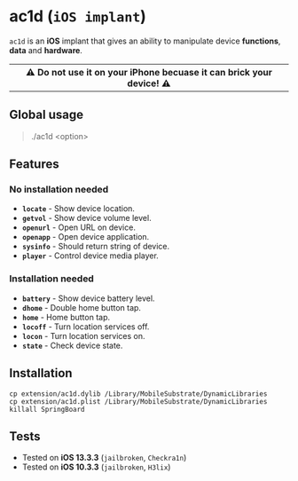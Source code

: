 # ac1d (`iOS implant`)

`ac1d` is an **iOS** implant that gives an ability to manipulate device **functions**, **data** and **hardware**.

<table><tr><th>
⚠️ Do not use it on your iPhone becuase it can brick your device! ⚠️
</th></tr></table>

## Global usage

> ./ac1d \<option\>

## Features

### No installation needed

* **`locate`** - Show device location.
* **`getvol`** - Show device volume level.
* **`openurl`** - Open URL on device.
* **`openapp`** - Open device application.
* **`sysinfo`** - Should return string of device.
* **`player`** - Control device media player.

### Installation needed

* **`battery`** - Show device battery level.
* **`dhome`** - Double home button tap.
* **`home`** - Home button tap.
* **`locoff`** - Turn location services off.
* **`locon`** - Turn location services on.
* **`state`** - Check device state.

## Installation

```shell
cp extension/ac1d.dylib /Library/MobileSubstrate/DynamicLibraries
cp extension/ac1d.plist /Library/MobileSubstrate/DynamicLibraries
killall SpringBoard
```

## Tests

* Tested on **iOS 13.3.3** (`jailbroken`, `Checkra1n`)
* Tested on **iOS 10.3.3** (`jailbroken`, `H3lix`)
